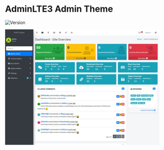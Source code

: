 # AdminLTE3 Admin Theme

![Version](https://img.shields.io/badge/Version-1.0-blue.svg)

![Preview](screenshot.jpg)
